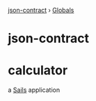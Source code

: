 [json-contract](README.md) › [Globals](globals.md)

# json-contract

# calculator

a [Sails](http://sailsjs.org) application
